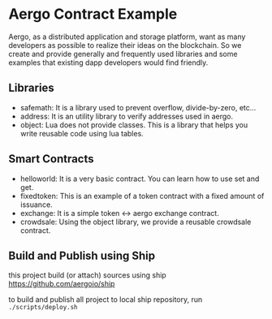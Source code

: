 # Aergo Contract Example

Aergo, as a distributed application and storage platform, want as many developers as possible to realize their ideas on the blockchain.
So we create and provide generally and frequently used libraries and some examples that existing dapp developers would find friendly.

## Libraries

* safemath: It is a library used to prevent overflow, divide-by-zero, etc...
* address: It is an utility library to verify addresses used in aergo.
* object: Lua does not provide classes. This is a library that helps you write reusable code using lua tables.

## Smart Contracts

* helloworld: It is a very basic contract. You can learn how to use set and get.
* fixedtoken: This is an example of a token contract with a fixed amount of issuance.
* exchange: It is a simple token <-> aergo exchange contract.
* crowdsale: Using the object library, we provide a reusable crowdsale contract.

## Build and Publish using Ship

this project build (or attach) sources using ship https://github.com/aergoio/ship

to build and publish all project to local ship repository, run `./scripts/deploy.sh`